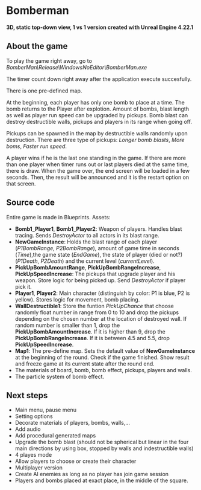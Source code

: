 # Bomberman 

**3D, static top-down view, 1 vs 1 version created with Unreal Engine 4.22.1**

## About the game
 
To play the game right away, go to *BomberMan\Release\WindowsNoEditor\BomberMan.exe*

The timer count down right away after the application execute succesfully.

There is one pre-defined map.

At the beginning, each player has only one bomb to place at a time. The bomb returns to the Player after explotion. Amount of bombs, blast length as well as player run speed can be upgraded by pickups. Bomb blast can destroy destructible walls, pickups and players in its range when going off.

Pickups can be spawned in the map by destructible walls randomly upon destruction. There are three type of pickups: *Longer bomb blasts*, *More boms*, *Faster run speed*.

A player wins if he is the last one standing in the game. If there are more than one player when timer runs out or last players died at the same time, there is draw. When the game over, the end screen will be loaded in a few seconds. Then, the result will be announced and it is the restart option on that screen.


## Source code

Entire game is made in Blueprints.
Assets:
- **Bomb1_Player1**, **Bomb1_Player2**: Weapon of players. Handles blast tracing. Sends *DestroyActor* to all actors in its blast range.
- **NewGameInstance**: Holds the blast range of each player (*P1BombRange*, *P2BombRange*), amount of game time in seconds (*Time*),the game state (*EndGame*), the state of player (died or not?) (*P1Death*, *P2Death*) and the current level (*currentLevel*).
- **PickUpBombAmountRange**, **PickUpBombRangeIncrease**, **PickUpSpeedIncrease**: The pickups that upgrade player and his weapon. Store logic for being picked up. Send *DestroyActor* if player pick it.
- **Player1**, **Player2**: Main character (distinguish by color: P1 is blue, P2 is yellow). Stores logic for movement, bomb placing.
- **WallDestructible1**: Store the funtion *PickUpChance* that choose randomly float number in range from 0 to 10 and drop the pickups depending on the chosen number at the location of destroyed wall. If random number is smaller than 1, drop the **PickUpBombAmountIncrease**. If it is higher than 9, drop the **PickUpBombRangeIncrease**. If it is between 4.5 and 5.5, drop **PickUpSpeedIncrease**.
- **Map1**: The pre-define map. Sets the default value of **NewGameInstance** at the beginning of the round. Check if the game finished. Show result and freeze game at its current state after the round end.
- The materials of board, bomb, bomb effect, pickups, players and walls.
- The particle system of bomb effect.


## Next steps
- Main menu, pause menu
- Setting options
- Decorate materials of players, bombs, walls,...
- Add audio
- Add procedural generated maps
- Upgrade the bomb blast (should not be spherical but linear in the four main directions by using box, stopped by walls and indestructible walls)
- 4 playes mode
- Allow players to choose or create their character
- Multiplayer version
- Create AI enemies as long as no player has join game session
- Players and bombs placed at exact place, in the middle of the square.

